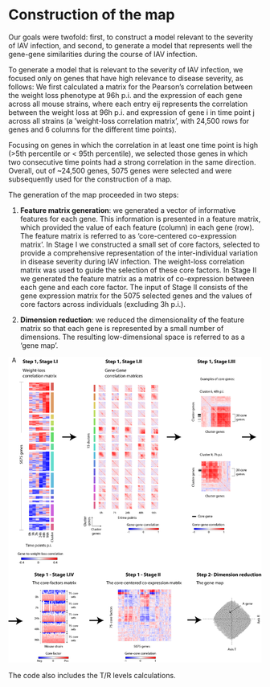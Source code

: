 # Construction of the map
Our goals were twofold: first, to construct a model relevant to the severity of IAV infection, and second, to generate a model that represents well the gene-gene similarities during the course of IAV infection.

To generate a model that is relevant to the severity of IAV infection, we focused only on genes that have high relevance to disease severity, as follows: We first calculated a matrix for the Pearson’s correlation between the weight loss phenotype at 96h p.i. and the expression of each gene across all mouse strains, where each entry eij represents the correlation between the weight loss at 96h p.i. and expression of gene i in time point j across all strains (a ’weight-loss correlation matrix’, with 24,500 rows for genes and 6 columns for the different time points).

Focusing on genes in which the correlation in at least one time point is high (>5th percentile or < 95th percentile), we selected those genes in which two consecutive time points had a strong correlation in the same direction.
Overall, out of ~24,500 genes, 5075 genes were selected and were subsequently used for the construction of a map.

The generation of the map proceeded in two steps:

1. **Feature matrix generation**: we generated a vector of informative features for each gene.
This information is presented in a feature matrix, which provided the value of each feature (column) in each gene (row). The feature matrix is referred to as ‘core-centered co-expression matrix’.
   In Stage I we constructed a small set of core factors, selected to provide a comprehensive representation of the inter-individual variation in disease severity during IAV infection.
The weight-loss correlation matrix was used to guide the selection of these core factors.
In Stage II we generated the feature matrix as a matrix of co-expression between each gene and each core factor.
The input of Stage II consists of the gene expression matrix for the 5075 selected genes and the values of core factors across individuals (excluding 3h p.i.).


2. **Dimension reduction**: we reduced the dimensionality of the feature matrix so that each gene is represented by a small number of dimensions.
The resulting low-dimensional space is referred to as a ‘gene map’.

![pipeline](pipeline.png)

The code also includes the T/R levels calculations.